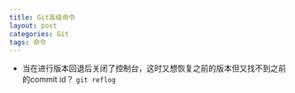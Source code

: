 ```yaml
---
title: Git高级命令
layout: post
categories: Git
tags: 命令
---
```

- 当在进行版本回退后关闭了控制台，这时又想恢复之前的版本但又找不到之前的commit id？
`git reflog`